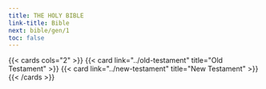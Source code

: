 ```yaml
---
title: THE HOLY BIBLE
link-title: Bible
next: bible/gen/1
toc: false
---
```


{{< cards cols="2" >}}
  {{< card link="../old-testament" title="Old Testament" >}}
  {{< card link="../new-testament" title="New Testament" >}}
{{< /cards >}}


